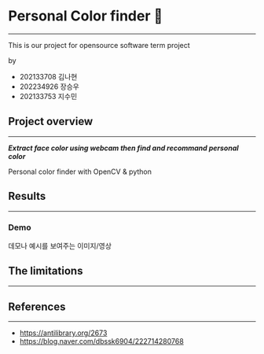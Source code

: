 # Personal Color finder 🎨
---
This is our project for opensource software term project

by
- 202133708 김나현
- 202234926 장승우
- 202133753 지수민

## Project overview 
---
***Extract face color using webcam then find and recommand personal color***

Personal color finder with OpenCV & python


## Results
---

### Demo
데모나 예시를 보여주는 이미지/영상

## The limitations
---

## References
---
- https://antilibrary.org/2673
- https://blog.naver.com/dbssk6904/222714280768

